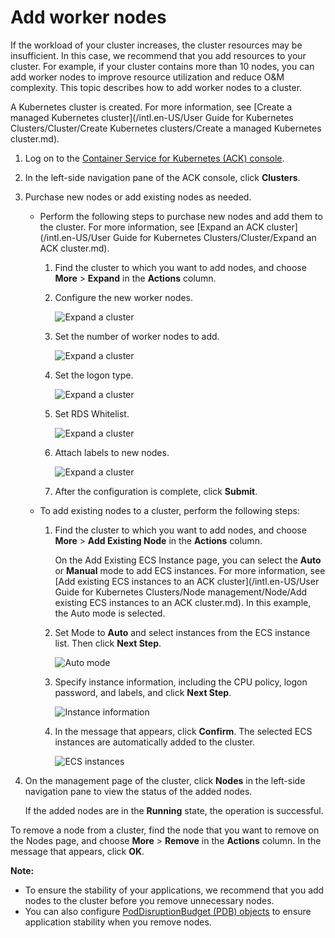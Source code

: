 # Add worker nodes

If the workload of your cluster increases, the cluster resources may be insufficient. In this case, we recommend that you add resources to your cluster. For example, if your cluster contains more than 10 nodes, you can add worker nodes to improve resource utilization and reduce O&M complexity. This topic describes how to add worker nodes to a cluster.

A Kubernetes cluster is created. For more information, see [Create a managed Kubernetes cluster](/intl.en-US/User Guide for Kubernetes Clusters/Cluster/Create Kubernetes clusters/Create a managed Kubernetes cluster.md).

1.  Log on to the [Container Service for Kubernetes \(ACK\) console](https://cs.console.aliyun.com).

2.  In the left-side navigation pane of the ACK console, click **Clusters**.

3.  Purchase new nodes or add existing nodes as needed.

    -   Perform the following steps to purchase new nodes and add them to the cluster. For more information, see [Expand an ACK cluster](/intl.en-US/User Guide for Kubernetes Clusters/Cluster/Expand an ACK cluster.md).
        1.  Find the cluster to which you want to add nodes, and choose **More** \> **Expand** in the **Actions** column.
        2.  Configure the new worker nodes.

            ![Expand a cluster](https://static-aliyun-doc.oss-accelerate.aliyuncs.com/assets/img/en-US/5771279951/p50574.png)

        3.  Set the number of worker nodes to add.

            ![Expand a cluster](https://static-aliyun-doc.oss-accelerate.aliyuncs.com/assets/img/en-US/5771279951/p10905.png)

        4.  Set the logon type.

            ![Expand a cluster](https://static-aliyun-doc.oss-accelerate.aliyuncs.com/assets/img/en-US/3246858951/p9041.png)

        5.  Set RDS Whitelist.

            ![Expand a cluster](https://static-aliyun-doc.oss-accelerate.aliyuncs.com/assets/img/en-US/4246858951/p21270.png)

        6.  Attach labels to new nodes.

            ![Expand a cluster](https://static-aliyun-doc.oss-accelerate.aliyuncs.com/assets/img/en-US/4246858951/p50326.png)

        7.  After the configuration is complete, click **Submit**.
    -   To add existing nodes to a cluster, perform the following steps:
        1.  Find the cluster to which you want to add nodes, and choose **More** \> **Add Existing Node** in the **Actions** column.

            On the Add Existing ECS Instance page, you can select the **Auto** or **Manual** mode to add ECS instances. For more information, see [Add existing ECS instances to an ACK cluster](/intl.en-US/User Guide for Kubernetes Clusters/Node management/Node/Add existing ECS instances to an ACK cluster.md). In this example, the Auto mode is selected.

        2.  Set Mode to **Auto** and select instances from the ECS instance list. Then click **Next Step**.

            ![Auto mode](https://static-aliyun-doc.oss-accelerate.aliyuncs.com/assets/img/en-US/6635359951/p10826.png)

        3.  Specify instance information, including the CPU policy, logon password, and labels, and click **Next Step**.

            ![Instance information](https://static-aliyun-doc.oss-accelerate.aliyuncs.com/assets/img/en-US/6635359951/p10827.png)

        4.  In the message that appears, click **Confirm**. The selected ECS instances are automatically added to the cluster.

            ![ ECS instances](https://static-aliyun-doc.oss-accelerate.aliyuncs.com/assets/img/en-US/6635359951/p10828.png)

4.  On the management page of the cluster, click **Nodes** in the left-side navigation pane to view the status of the added nodes.

    If the added nodes are in the **Running** state, the operation is successful.


To remove a node from a cluster, find the node that you want to remove on the Nodes page, and choose **More** \> **Remove** in the **Actions** column. In the message that appears, click **OK**.

**Note:**

-   To ensure the stability of your applications, we recommend that you add nodes to the cluster before you remove unnecessary nodes.
-   You can also configure [PodDisruptionBudget \(PDB\) objects](https://kubernetes.io/docs/concepts/workloads/pods/disruptions/) to ensure application stability when you remove nodes.

